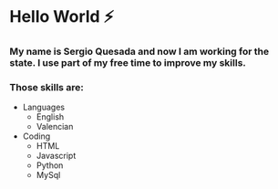 # Hello World ⚡
### My name is Sergio Quesada and now I am working for the state. I use part of my free time to improve my skills.
### Those skills are:
- Languages
  - English
  - Valencian
- Coding
  - HTML
  - Javascript
  - Python
  - MySql
<!--
**Sergio-qo/Sergio-qo** is a ✨ _special_ ✨ repository because its `README.md` (this file) appears on your GitHub profile.

Here are some ideas to get you started:

- 🔭 I’m currently working on ...
- 🌱 I’m currently learning ...
- 👯 I’m looking to collaborate on ...
- 🤔 I’m looking for help with ...
- 💬 Ask me about ...
- 📫 How to reach me: ...
- 😄 Pronouns: ...
- ⚡ Fun fact: ...
-->

